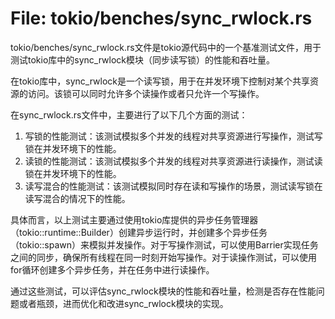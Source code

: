 # File: tokio/benches/sync_rwlock.rs

tokio/benches/sync_rwlock.rs文件是tokio源代码中的一个基准测试文件，用于测试tokio库中的sync_rwlock模块（同步读写锁）的性能和吞吐量。

在tokio库中，sync_rwlock是一个读写锁，用于在并发环境下控制对某个共享资源的访问。该锁可以同时允许多个读操作或者只允许一个写操作。

在sync_rwlock.rs文件中，主要进行了以下几个方面的测试：

1. 写锁的性能测试：该测试模拟多个并发的线程对共享资源进行写操作，测试写锁在并发环境下的性能。
2. 读锁的性能测试：该测试模拟多个并发的线程对共享资源进行读操作，测试读锁在并发环境下的性能。
3. 读写混合的性能测试：该测试模拟同时存在读和写操作的场景，测试读写锁在读写混合的情况下的性能。

具体而言，以上测试主要通过使用tokio库提供的异步任务管理器（tokio::runtime::Builder）创建异步运行时，并创建多个异步任务（tokio::spawn）来模拟并发操作。对于写操作测试，可以使用Barrier实现任务之间的同步，确保所有线程在同一时刻开始写操作。对于读操作测试，可以使用for循环创建多个异步任务，并在任务中进行读操作。

通过这些测试，可以评估sync_rwlock模块的性能和吞吐量，检测是否存在性能问题或者瓶颈，进而优化和改进sync_rwlock模块的实现。

